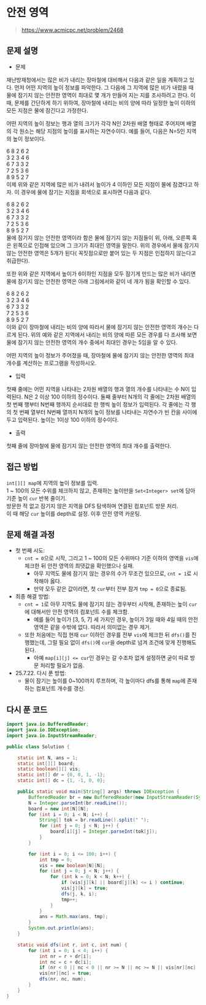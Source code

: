 # 안전 영역

> https://www.acmicpc.net/problem/2468

## 문제 설명

- 문제

재난방재청에서는 많은 비가 내리는 장마철에 대비해서 다음과 같은 일을 계획하고 있다. 먼저 어떤 지역의 높이 정보를 파악한다. 그 다음에 그 지역에 많은 비가 내렸을 때 물에 잠기지 않는 안전한 영역이 최대로 몇
개가 만들어 지는 지를 조사하려고 한다. 이때, 문제를 간단하게 하기 위하여, 장마철에 내리는 비의 양에 따라 일정한 높이 이하의 모든 지점은 물에 잠긴다고 가정한다.

어떤 지역의 높이 정보는 행과 열의 크기가 각각 N인 2차원 배열 형태로 주어지며 배열의 각 원소는 해당 지점의 높이를 표시하는 자연수이다. 예를 들어, 다음은 N=5인 지역의 높이 정보이다.

6 8 2 6 2  
3 2 3 4 6  
6 7 3 3 2  
7 2 5 3 6  
8 9 5 2 7  
이제 위와 같은 지역에 많은 비가 내려서 높이가 4 이하인 모든 지점이 물에 잠겼다고 하자. 이 경우에 물에 잠기는 지점을 회색으로 표시하면 다음과 같다.

6 8 2 6 2  
3 2 3 4 6  
6 7 3 3 2  
7 2 5 3 6  
8 9 5 2 7  
물에 잠기지 않는 안전한 영역이라 함은 물에 잠기지 않는 지점들이 위, 아래, 오른쪽 혹은 왼쪽으로 인접해 있으며 그 크기가 최대인 영역을 말한다. 위의 경우에서 물에 잠기지 않는 안전한 영역은 5개가 된다(
꼭짓점으로만 붙어 있는 두 지점은 인접하지 않는다고 취급한다).

또한 위와 같은 지역에서 높이가 6이하인 지점을 모두 잠기게 만드는 많은 비가 내리면 물에 잠기지 않는 안전한 영역은 아래 그림에서와 같이 네 개가 됨을 확인할 수 있다.

6 8 2 6 2  
3 2 3 4 6  
6 7 3 3 2  
7 2 5 3 6  
8 9 5 2 7  
이와 같이 장마철에 내리는 비의 양에 따라서 물에 잠기지 않는 안전한 영역의 개수는 다르게 된다. 위의 예와 같은 지역에서 내리는 비의 양에 따른 모든 경우를 다 조사해 보면 물에 잠기지 않는 안전한 영역의 개수
중에서 최대인 경우는 5임을 알 수 있다.

어떤 지역의 높이 정보가 주어졌을 때, 장마철에 물에 잠기지 않는 안전한 영역의 최대 개수를 계산하는 프로그램을 작성하시오.

- 입력

첫째 줄에는 어떤 지역을 나타내는 2차원 배열의 행과 열의 개수를 나타내는 수 N이 입력된다. N은 2 이상 100 이하의 정수이다. 둘째 줄부터 N개의 각 줄에는 2차원 배열의 첫 번째 행부터 N번째 행까지
순서대로 한 행씩 높이 정보가 입력된다. 각 줄에는 각 행의 첫 번째 열부터 N번째 열까지 N개의 높이 정보를 나타내는 자연수가 빈 칸을 사이에 두고 입력된다. 높이는 1이상 100 이하의 정수이다.

- 출력

첫째 줄에 장마철에 물에 잠기지 않는 안전한 영역의 최대 개수를 출력한다.

## 접근 방법

`int[][] map`에 지역의 높이 정보를 입력.  
1 ~ 100의 모든 수위를 체크하지 않고, 존재하는 높이만을 `Set<Integer> set`에 담아 기준 높이 `cur` 반복 줄이기.  
방문한 적 없고 잠기지 않은 지역을 DFS 탐색하며 연결된 컴포넌트 방문 처리.  
이 때 해당 `cur` 높이를 depth로 설정. 이후 안전 영역 카운팅.

## 문제 해결 과정

- 첫 번째 시도:
    - `cnt = 0`으로 시작, 그리고 1 ~ 100의 모든 수위마다 기준 이하의 영역을 `vis`에 체크한 뒤 안전 영역의 최댓값을 확인했으나 실패.
        - 아무 지역도 물에 잠기지 않는 경우의 수가 무조건 있으므로, `cnt = 1`로 시작해야 옳다.
        - 만약 모두 같은 값이라면, 첫 `cur`부터 전부 잠겨 `tmp = 0`으로 종료됨.
- 최종 해결 방법:
    - `cnt = 1`로 아무 지역도 물에 잠기지 않는 경우부터 시작해, 존재하는 높이 `cur`에 대해서만 안전 영역의 컴포넌트 수를 체크함.
        - 예를 들어 높이가 [3, 5, 7] 세 가지인 경우, 높이가 3일 때와 4일 때의 안전 영역은 같을 수밖에 없다. 따라서 의미없는 경우 제거.
    - 또한 처음에는 직접 현재 `cur` 이하인 경우를 전부 `vis`에 체크한 뒤 `dfs()`를 진행했는데, 그럴 필요 없이 `dfs()`에 `cur`을 depth로 넘겨 조건에 맞게 진행해도 된다.
        - 아예 `map[i][j] <= cur`인 경우는 갈 수조차 없게 설정하면 굳이 따로 방문 처리할 필요가 없음.
- 25.7.22. 다시 푼 방법:
    - 물이 잠기는 높이를 0~100까지 루프하며, 각 높이마다 dfs를 통해 `map`에 존재하는 컴포넌트 개수를 갱신.

## 다시 푼 코드

```java
import java.io.BufferedReader;
import java.io.IOException;
import java.io.InputStreamReader;

public class Solution {

    static int N, ans = 1;
    static int[][] board;
    static boolean[][] vis;
    static int[] dr = {0, 0, 1, -1};
    static int[] dc = {1, -1, 0, 0};

    public static void main(String[] args) throws IOException {
        BufferedReader br = new BufferedReader(new InputStreamReader(System.in));
        N = Integer.parseInt(br.readLine());
        board = new int[N][N];
        for (int i = 0; i < N; i++) {
            String[] tok = br.readLine().split(" ");
            for (int j = 0; j < N; j++) {
                board[i][j] = Integer.parseInt(tok[j]);
            }
        }

        for (int i = 0; i <= 100; i++) {
            int tmp = 0;
            vis = new boolean[N][N];
            for (int j = 0; j < N; j++) {
                for (int k = 0; k < N; k++) {
                    if (vis[j][k] || board[j][k] <= i ) continue;
                    vis[j][k] = true;
                    dfs(j, k, i);
                    tmp++;
                }
            }
            ans = Math.max(ans, tmp);
        }
        System.out.println(ans);
    }

    static void dfs(int r, int c, int num) {
        for (int i = 0; i < 4; i++) {
            int nr = r + dr[i];
            int nc = c + dc[i];
            if (nr < 0 || nc < 0 || nr >= N || nc >= N || vis[nr][nc] || board[nr][nc] <= num) continue;
            vis[nr][nc] = true;
            dfs(nr, nc, num);
        }
    }
}
```